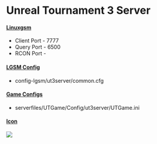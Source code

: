 # Unreal Tournament 3 Server
#### [Linuxgsm](https://linuxgsm.com/servers/ut3server/)
  * Client Port - 7777
  * Query Port - 6500
  * RCON Port - 
  
#### [LGSM Config](https://github.com/GameServerManagers/LinuxGSM/tree/master/lgsm/config-default/config-lgsm/ut3server)
  * config-lgsm/ut3server/common.cfg

#### [Game Configs](https://github.com/GameServerManagers/Game-Server-Configs/tree/main/ut3)
  * serverfiles/UTGame/Config/ut3server/UTGame.ini

#### [Icon](../icons/ut3-icon.png)
![](../icons/ut3-icon.png)